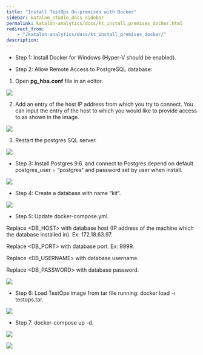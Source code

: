 ```yaml
---
title: "Install TestOps On-premises with Docker" 
sidebar: katalon_studio_docs_sidebar
permalink: katalon-analytics/docs/kt_install_premises_docker.html 
redirect_from:
    - "/katalon-analytics/docs/kt_install_premises_docker/"
description: 
---
```

* Step 1: Install Docker for Windows (Hyper-V should be enabled).

* Step 2: Allow Remote Access to PostgreSQL database:

1. Open **pg_hba.conf** file in an editor.

![](https://github.com/katalon-studio/docs-images/raw/master/katalon-analytics/docs/kt_install_premises_docker/kt_open_pg_hba.png)

2. Add an entry of the host IP address from which you try to connect. You can input the entry of the host to which you would like to provide access to as shown in the image.

![](https://github.com/katalon-studio/docs-images/raw/master/katalon-analytics/docs/kt_install_premises_docker/kt_entry_host.png)

3. Restart the postgres SQL server.

![](https://github.com/katalon-studio/docs-images/raw/master/katalon-analytics/docs/kt_install_premises_docker/kt_restart_sql_server.png)

* Step 3: Install Postgres 9.6. and connect to Postgres depend on default postgres_user = “postgres“ and password set by user when install.

![](https://github.com/katalon-studio/docs-images/raw/master/katalon-analytics/docs/kt_install_premises_docker/kt_install_connect_postgres.png)

* Step 4: Create a database with name “kit“.

![](https://github.com/katalon-studio/docs-images/raw/master/katalon-analytics/docs/kt_install_premises_docker/kt_create_database_kit.png)

* Step 5: Update docker-compose.yml.

Replace <DB_HOST> with database host (IP address of the machine which the database installed in). Ex: 172.18.63.97.

Replace <DB_PORT> with database port. Ex: 9999.

Replace <DB_USERNAME> with database username.

Replace <DB_PASSWORD> with database password.

![](https://github.com/katalon-studio/docs-images/raw/master/katalon-analytics/docs/kt_install_premises_docker/kt_docker_compose.png)

* Step 6: Load TestOps image from tar file running: docker load -i testops.tar.

![](https://github.com/katalon-studio/docs-images/raw/master/katalon-analytics/docs/kt_install_premises_docker/kt_run_docker_load.png)

* Step 7: docker-compose up -d.

![](https://github.com/katalon-studio/docs-images/raw/master/katalon-analytics/docs/kt_install_premises_docker/kt_docker_compose_up.png)

![](https://github.com/katalon-studio/docs-images/raw/master/katalon-analytics/docs/kt_install_premises_docker/kt_docker_compose_up_1.png)